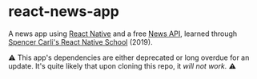 # react-news-app
A news app using [React Native](https://reactnative.dev/) and a free [News API](https://newsapi.org/), learned through [Spencer Carli's React Native School](learn.reactnativeschool.com) (2019).  

⚠️ This app's dependencies are either deprecated or long overdue for an update. It's quite likely that upon cloning this repo, it _will not work._ ⚠️
